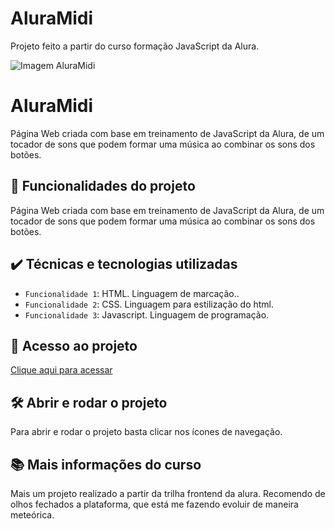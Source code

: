 # AluraMidi
Projeto feito a partir do curso formação JavaScript da Alura.

![Imagem AluraMidi](./assets/AluraMidi.png)
  
# AluraMidi

Página Web criada com base em treinamento de JavaScript da Alura, de um tocador de sons que podem formar uma música ao combinar os sons dos botões.

## 🔨 Funcionalidades do projeto

Página Web criada com base em treinamento de JavaScript da Alura, de um tocador de sons que podem formar uma música ao combinar os sons dos botões.

## ✔️ Técnicas e tecnologias utilizadas

- `Funcionalidade 1`: HTML. Linguagem de marcação..
- `Funcionalidade 2`: CSS. Linguagem para estilização do html.
- `Funcionalidade 3`: Javascript. Linguagem de programação.

## 📁 Acesso ao projeto

[Clique aqui para acessar](https://ericksilverio00.github.io/AluraMidi/)

## 🛠️ Abrir e rodar o projeto

Para abrir e rodar o projeto basta clicar nos ícones de navegação.

## 📚 Mais informações do curso

Mais um projeto realizado a partir da trilha frontend da alura. Recomendo de olhos fechados a plataforma, que está me fazendo evoluir de maneira meteórica.
